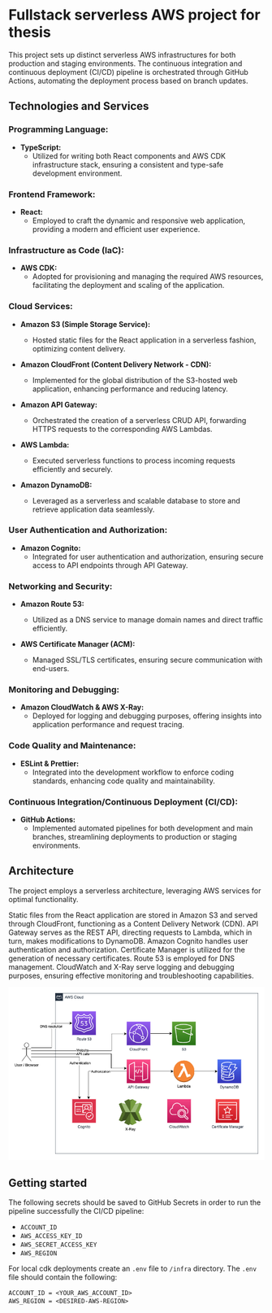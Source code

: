 # Fullstack serverless AWS project for thesis

This project sets up distinct serverless AWS infrastructures for both production and staging environments. The continuous integration and continuous deployment (CI/CD) pipeline is orchestrated through GitHub Actions, automating the deployment process based on branch updates.

## Technologies and Services

### Programming Language:

- **TypeScript:**
  - Utilized for writing both React components and AWS CDK infrastructure stack, ensuring a consistent and type-safe development environment.

### Frontend Framework:

- **React:**
  - Employed to craft the dynamic and responsive web application, providing a modern and efficient user experience.

### Infrastructure as Code (IaC):

- **AWS CDK:**
  - Adopted for provisioning and managing the required AWS resources, facilitating the deployment and scaling of the application.

### Cloud Services:

- **Amazon S3 (Simple Storage Service):**

  - Hosted static files for the React application in a serverless fashion, optimizing content delivery.

- **Amazon CloudFront (Content Delivery Network - CDN):**

  - Implemented for the global distribution of the S3-hosted web application, enhancing performance and reducing latency.

- **Amazon API Gateway:**

  - Orchestrated the creation of a serverless CRUD API, forwarding HTTPS requests to the corresponding AWS Lambdas.

- **AWS Lambda:**

  - Executed serverless functions to process incoming requests efficiently and securely.

- **Amazon DynamoDB:**
  - Leveraged as a serverless and scalable database to store and retrieve application data seamlessly.

### User Authentication and Authorization:

- **Amazon Cognito:**
  - Integrated for user authentication and authorization, ensuring secure access to API endpoints through API Gateway.

### Networking and Security:

- **Amazon Route 53:**

  - Utilized as a DNS service to manage domain names and direct traffic efficiently.

- **AWS Certificate Manager (ACM):**
  - Managed SSL/TLS certificates, ensuring secure communication with end-users.

### Monitoring and Debugging:

- **Amazon CloudWatch & AWS X-Ray:**
  - Deployed for logging and debugging purposes, offering insights into application performance and request tracing.

### Code Quality and Maintenance:

- **ESLint & Prettier:**
  - Integrated into the development workflow to enforce coding standards, enhancing code quality and maintainability.

### Continuous Integration/Continuous Deployment (CI/CD):

- **GitHub Actions:**
  - Implemented automated pipelines for both development and main branches, streamlining deployments to production or staging environments.

## Architecture

The project employs a serverless architecture, leveraging AWS services for optimal functionality.

Static files from the React application are stored in Amazon S3 and served through CloudFront, functioning as a Content Delivery Network (CDN). API Gateway serves as the REST API, directing requests to Lambda, which in turn, makes modifications to DynamoDB. Amazon Cognito handles user authentication and authorization. Certificate Manager is utilized for the generation of necessary certificates. Route 53 is employed for DNS management. CloudWatch and X-Ray serve logging and debugging purposes, ensuring effective monitoring and troubleshooting capabilities.

![Alt Text](documentation/images/aws_architecture.png)

## Getting started

The following secrets should be saved to GitHub Secrets in order to run the pipeline successfully the CI/CD pipeline:

- `ACCOUNT_ID`
- `AWS_ACCESS_KEY_ID`
- `AWS_SECRET_ACCESS_KEY`
- `AWS_REGION`

For local cdk deployments create an `.env` file to `/infra` directory. The `.env` file should contain the following:

```
ACCOUNT_ID = <YOUR_AWS_ACCOUNT_ID>
AWS_REGION = <DESIRED-AWS-REGION>
```
